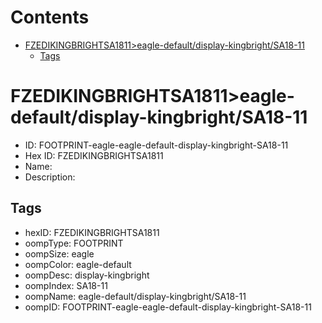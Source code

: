 



Contents
========

* [FZEDIKINGBRIGHTSA1811>eagle-default/display-kingbright/SA18-11](#fzedikingbrightsa1811eagle-defaultdisplay-kingbrightsa18-11)
	* [Tags](#tags)

# FZEDIKINGBRIGHTSA1811>eagle-default/display-kingbright/SA18-11

- ID: FOOTPRINT-eagle-eagle-default-display-kingbright-SA18-11
- Hex ID: FZEDIKINGBRIGHTSA1811
- Name: 
- Description: 

## Tags

- hexID: FZEDIKINGBRIGHTSA1811
- oompType: FOOTPRINT
- oompSize: eagle
- oompColor: eagle-default
- oompDesc: display-kingbright
- oompIndex: SA18-11
- oompName: eagle-default/display-kingbright/SA18-11
- oompID: FOOTPRINT-eagle-eagle-default-display-kingbright-SA18-11
